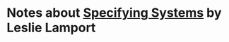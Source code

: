# Notes about [Specifying Systems](https://lamport.azurewebsites.net/tla/book.html?back-link=learning.html#book) by Leslie Lamport
